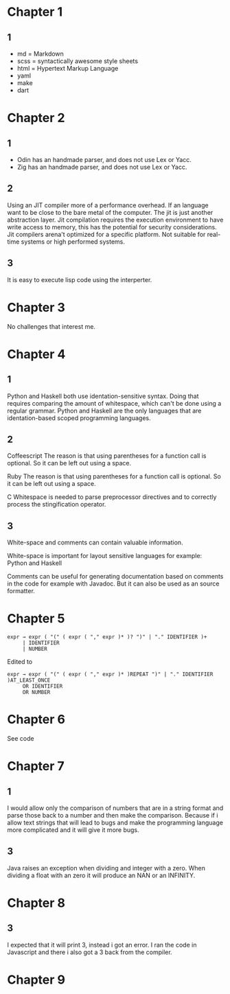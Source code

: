 # Chapter 1
## 1
- md = Markdown
- scss = syntactically awesome style sheets
- html = Hypertext Markup Language
- yaml 
- make  
- dart

# Chapter 2
## 1
- Odin has an handmade parser, and does not use Lex or Yacc.
- Zig has an handmade parser, and does not use Lex or Yacc.

## 2
Using an JIT compiler more of a performance overhead. If an language want to be close to the bare metal of the computer. The jit is just another abstraction layer. Jit compilation requires the execution environment to have write access to memory, this has the potential for security considerations. Jit compilers arena't optimized for a specific platform. Not suitable for real-time systems or high performed systems.

## 3
It is easy to execute lisp code using the interperter. 

# Chapter 3
No challenges that interest me.

# Chapter 4
## 1
Python and Haskell both use identation-sensitive syntax. Doing that requires comparing the amount of whitespace, which can't be done using a regular grammar. Python and Haskell are the only languages that are identation-based scoped programming languages.

## 2
Coffeescript
The reason is that using parentheses for a function call is optional. So it can be left out using a space.

Ruby
The reason is that using parentheses for a function call is optional. So it can be left out using a space.

C
Whitespace is needed to parse preprocessor directives and to correctly process the stingification operator.

## 3
White-space and comments can contain valuable information. 

White-space is important for layout sensitive languages for example: Python and Haskell

Comments can be useful for generating documentation based on comments in the code for example with Javadoc. But it can also be used as an source formatter.

# Chapter 5
```
expr → expr ( "(" ( expr ( "," expr )* )? ")" | "." IDENTIFIER )+
     | IDENTIFIER
     | NUMBER
```
Edited to 
```
expr → expr ( "(" ( expr ( "," expr )* )REPEAT ")" | "." IDENTIFIER )AT_LEAST_ONCE
     OR IDENTIFIER
     OR NUMBER
```

# Chapter 6
See code

# Chapter 7
## 1
I would allow only the comparison of numbers that are in a string format and parse those back to a number and then make the comparison. Because if i allow text strings that will lead to bugs and make the programming language more complicated and it will give it more bugs.

## 3
Java raises an exception when dividing and integer with a zero. When dividing a float with an zero it will produce an NAN or an INFINITY.

# Chapter 8
## 3
I expected that it will print 3, instead i got an error. I ran the code in Javascript and there i also got a 3 back from the compiler.

# Chapter 9
